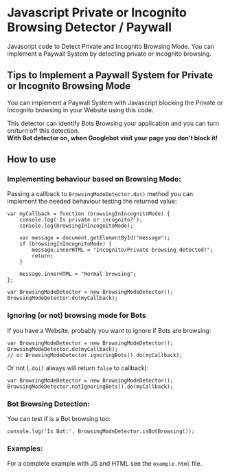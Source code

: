 # Javascript Private or Incognito Browsing Detector / Paywall
Javascript code to Detect Private and Incognito Browsing Mode. You can implement a Paywall System by detecting private or incognito browsing.

## Tips to Implement a Paywall System for Private or Incognito Browsing Mode
You can implement a Paywall System with Javascript blocking the Private or Incognito browsing in your Website using this code.  

This detector can identify Bots Browsing your application and you can turn on/turn off this detection.  
**With Bot detector on, when Googlebot visit your page you don't block it!**

## How to use

### Implementing behaviour based on Browsing Mode:   
Passing a callback to `BrowsingModeDetector.do()` method you can implement the needed behaviour testing the returned value:

```
var myCallback = function (browsingInIncognitoMode) {
    console.log('Is private or incognito?');
    console.log(browsingInIncognitoMode);
    
    var message = document.getElementById("message");
    if (browsingInIncognitoMode) {
        message.innerHTML = "Incognito/Private browsing detected!";
        return;
    }
    
    message.innerHTML = "Normal browsing";
};
  
var BrowsingModeDetector = new BrowsingModeDetector();
BrowsingModeDetector.do(myCallback);
```

### Ignoring (or not) browsing mode for Bots
If you have a Website, probably you want to ignore if Bots are browsing:
```
var BrowsingModeDetector = new BrowsingModeDetector();
BrowsingModeDetector.do(myCallback); 
// or BrowsingModeDetector.ignoringBots().do(myCallback);
```

Or not (`.do()` always will return `false` to callback):
```
var BrowsingModeDetector = new BrowsingModeDetector();
BrowsingModeDetector.notIgnoringBots().do(myCallback);
```

### Bot Browsing Detection:
You can test if is a Bot browsing too:
```
console.log('Is Bot:', BrowsingModeDetector.isBotBrowsing());
```

### Examples:
For a complete example with JS and HTML see the `example.html` file.